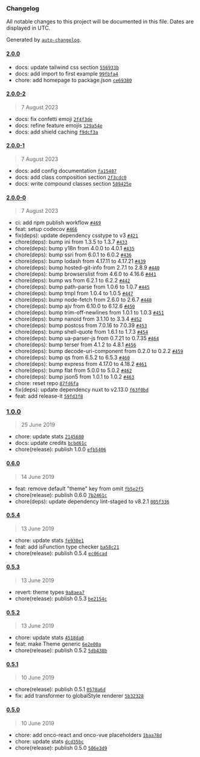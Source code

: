### Changelog

All notable changes to this project will be documented in this file. Dates are displayed in UTC.

Generated by [`auto-changelog`](https://github.com/CookPete/auto-changelog).

#### [2.0.0](https://github.com/wagerfield/onno/compare/2.0.0-2...2.0.0)

- docs: update tailwind css section [`556933b`](https://github.com/wagerfield/onno/commit/556933b509cc11a6ea780f03782775f20ae54672)
- docs: add import to first example [`99fbfa4`](https://github.com/wagerfield/onno/commit/99fbfa4270df2d5e32e262fedfc3ae185cf86eca)
- chore: add homepage to package.json [`ce69380`](https://github.com/wagerfield/onno/commit/ce6938053fdd86bbeaa8f13cad1c4fcf657f239c)

#### [2.0.0-2](https://github.com/wagerfield/onno/compare/2.0.0-1...2.0.0-2)

> 7 August 2023

- docs: fix confetti emoji [`2f4f3de`](https://github.com/wagerfield/onno/commit/2f4f3dede529c350e876bb1de0181673af55e86c)
- docs: refine feature emojis [`129a54e`](https://github.com/wagerfield/onno/commit/129a54e6fae0a3730d16eb0faec860f70152c839)
- docs: add shield caching [`f9dcf3a`](https://github.com/wagerfield/onno/commit/f9dcf3aa101ff2d3d7008604375cfd2c14b6884b)

#### [2.0.0-1](https://github.com/wagerfield/onno/compare/2.0.0-0...2.0.0-1)

> 7 August 2023

- docs: add config documentation [`fa15487`](https://github.com/wagerfield/onno/commit/fa154874cf60d81febdca83ebaa344572d422f8f)
- docs: add class composition section [`2f3cdc0`](https://github.com/wagerfield/onno/commit/2f3cdc0895c6ff9b2384239e0a7ad34f0d82cd34)
- docs: write compound classes section [`589425e`](https://github.com/wagerfield/onno/commit/589425effd73b6a4697c11166ec98bd083ae3eef)

#### [2.0.0-0](https://github.com/wagerfield/onno/compare/1.0.0...2.0.0-0)

> 7 August 2023

- ci: add npm publish workflow [`#469`](https://github.com/wagerfield/onno/pull/469)
- feat: setup codecov [`#466`](https://github.com/wagerfield/onno/pull/466)
- fix(deps): update dependency csstype to v3 [`#421`](https://github.com/wagerfield/onno/pull/421)
- chore(deps): bump ini from 1.3.5 to 1.3.7 [`#433`](https://github.com/wagerfield/onno/pull/433)
- chore(deps): bump y18n from 4.0.0 to 4.0.1 [`#435`](https://github.com/wagerfield/onno/pull/435)
- chore(deps): bump ssri from 6.0.1 to 6.0.2 [`#436`](https://github.com/wagerfield/onno/pull/436)
- chore(deps): bump lodash from 4.17.11 to 4.17.21 [`#439`](https://github.com/wagerfield/onno/pull/439)
- chore(deps): bump hosted-git-info from 2.7.1 to 2.8.9 [`#440`](https://github.com/wagerfield/onno/pull/440)
- chore(deps): bump browserslist from 4.6.0 to 4.16.6 [`#441`](https://github.com/wagerfield/onno/pull/441)
- chore(deps): bump ws from 6.2.1 to 6.2.2 [`#442`](https://github.com/wagerfield/onno/pull/442)
- chore(deps): bump path-parse from 1.0.6 to 1.0.7 [`#445`](https://github.com/wagerfield/onno/pull/445)
- chore(deps): bump tmpl from 1.0.4 to 1.0.5 [`#447`](https://github.com/wagerfield/onno/pull/447)
- chore(deps): bump node-fetch from 2.6.0 to 2.6.7 [`#448`](https://github.com/wagerfield/onno/pull/448)
- chore(deps): bump ajv from 6.10.0 to 6.12.6 [`#450`](https://github.com/wagerfield/onno/pull/450)
- chore(deps): bump trim-off-newlines from 1.0.1 to 1.0.3 [`#451`](https://github.com/wagerfield/onno/pull/451)
- chore(deps): bump nanoid from 3.1.10 to 3.3.4 [`#452`](https://github.com/wagerfield/onno/pull/452)
- chore(deps): bump postcss from 7.0.16 to 7.0.39 [`#453`](https://github.com/wagerfield/onno/pull/453)
- chore(deps): bump shell-quote from 1.6.1 to 1.7.3 [`#454`](https://github.com/wagerfield/onno/pull/454)
- chore(deps): bump ua-parser-js from 0.7.21 to 0.7.35 [`#464`](https://github.com/wagerfield/onno/pull/464)
- chore(deps): bump terser from 4.1.2 to 4.8.1 [`#456`](https://github.com/wagerfield/onno/pull/456)
- chore(deps): bump decode-uri-component from 0.2.0 to 0.2.2 [`#459`](https://github.com/wagerfield/onno/pull/459)
- chore(deps): bump qs from 6.5.2 to 6.5.3 [`#460`](https://github.com/wagerfield/onno/pull/460)
- chore(deps): bump express from 4.17.0 to 4.18.2 [`#461`](https://github.com/wagerfield/onno/pull/461)
- chore(deps): bump flat from 5.0.0 to 5.0.2 [`#462`](https://github.com/wagerfield/onno/pull/462)
- chore(deps): bump json5 from 1.0.1 to 1.0.2 [`#463`](https://github.com/wagerfield/onno/pull/463)
- chore: reset repo [`87fd6fa`](https://github.com/wagerfield/onno/commit/87fd6fa4bf5b31707017055e2a8be68729a80994)
- fix(deps): update dependency nuxt to v2.13.0 [`f63f0bd`](https://github.com/wagerfield/onno/commit/f63f0bd5c7b59f9da88a95b35f61c781b6c32b25)
- feat: add release-it [`59fd3f8`](https://github.com/wagerfield/onno/commit/59fd3f8bc7539bf2c9a9d1cb5278fb2511287a12)

### [1.0.0](https://github.com/wagerfield/onno/compare/0.6.0...1.0.0)

> 25 June 2019

- chore: update stats [`2145680`](https://github.com/wagerfield/onno/commit/2145680265b89c4830abd18b364c26016c8e1fba)
- docs: update credits [`bcbd61c`](https://github.com/wagerfield/onno/commit/bcbd61cde9bea5923f4e7fbcdff84921f0ea8d9f)
- chore(release): publish 1.0.0 [`efb5406`](https://github.com/wagerfield/onno/commit/efb54065674ceea706e27d76da433ac36dfe33c1)

#### [0.6.0](https://github.com/wagerfield/onno/compare/0.5.4...0.6.0)

> 14 June 2019

- feat: remove default "theme" key from omit [`fb5e2f5`](https://github.com/wagerfield/onno/commit/fb5e2f5b5ca206b513c3e0af4f751fb86745a287)
- chore(release): publish 0.6.0 [`7b2461c`](https://github.com/wagerfield/onno/commit/7b2461c415e9a8a902515f82bf734805d7b4aa6d)
- chore(deps): update dependency lint-staged to v8.2.1 [`005f336`](https://github.com/wagerfield/onno/commit/005f336022ec8703aa7468ad4ecbdc2a5427064c)

#### [0.5.4](https://github.com/wagerfield/onno/compare/0.5.3...0.5.4)

> 13 June 2019

- chore: update stats [`fe930e1`](https://github.com/wagerfield/onno/commit/fe930e184533ce4142e50561e4f4d51078690ad2)
- feat: add isFunction type checker [`ba58c21`](https://github.com/wagerfield/onno/commit/ba58c21cbe29eaa5b69818dcaca8273bf8652e85)
- chore(release): publish 0.5.4 [`ec06cad`](https://github.com/wagerfield/onno/commit/ec06cad8206dcca01624ecfb1708fb4917adf593)

#### [0.5.3](https://github.com/wagerfield/onno/compare/0.5.2...0.5.3)

> 13 June 2019

- revert: theme types [`9a8aea7`](https://github.com/wagerfield/onno/commit/9a8aea71fda80825ddefa9183ce9a7eeab90a423)
- chore(release): publish 0.5.3 [`be2154c`](https://github.com/wagerfield/onno/commit/be2154c634b965ddaa15d98eed0e2b4419755c2d)

#### [0.5.2](https://github.com/wagerfield/onno/compare/0.5.1...0.5.2)

> 13 June 2019

- chore: update stats [`4518da0`](https://github.com/wagerfield/onno/commit/4518da035fb4f59a618f4344f90286caa3f49eae)
- feat: make Theme generic [`6e2e00a`](https://github.com/wagerfield/onno/commit/6e2e00a387aeff0510e010f64e769c059513e5bc)
- chore(release): publish 0.5.2 [`5db438b`](https://github.com/wagerfield/onno/commit/5db438b1058429cbebb229448ff78cad548d5a53)

#### [0.5.1](https://github.com/wagerfield/onno/compare/0.5.0...0.5.1)

> 10 June 2019

- chore(release): publish 0.5.1 [`0578a6d`](https://github.com/wagerfield/onno/commit/0578a6db4615d389f48ad31fda6388e49dab0c1b)
- fix: add transformer to globalStyle renderer [`5b32328`](https://github.com/wagerfield/onno/commit/5b32328a74e9d54408a59d331ad7ecc4a3ca67ea)

#### [0.5.0](https://github.com/wagerfield/onno/compare/0.4.8...0.5.0)

> 10 June 2019

- chore: add onco-react and onco-vue placeholders [`1baa78d`](https://github.com/wagerfield/onno/commit/1baa78d8d9fb51ce2d2d6d9ff06bd8fad5ef7503)
- chore: update stats [`dcd35bc`](https://github.com/wagerfield/onno/commit/dcd35bc4cbf7c7d7866f8a011be2713fa593b1d9)
- chore(release): publish 0.5.0 [`506e3d9`](https://github.com/wagerfield/onno/commit/506e3d988147d8eac78ecdabca32c2f0930de928)

